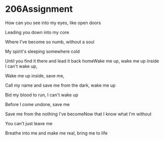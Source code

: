 # 206Assignment
How can you see into my eyes, like open doors

Leading you down into my core

Where I've become so numb, without a soul

My spirit's sleeping somewhere cold

Until you find it there and lead it back homeWake me up, wake me up inside I can't wake up,

Wake me up inside, save me,

Call my name and save me from the dark, wake me up

Bid my blood to run, I can't wake up

Before I come undone, save me

Save me from the nothing I've becomeNow that I know what I'm without

You can't just leave me

Breathe into me and make me real, bring me to life
